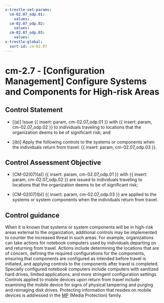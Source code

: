 ```yaml
---
x-trestle-set-params:
  cm-02.07_odp.01:
    values:
  cm-02.07_odp.02:
    values:
  cm-02.07_odp.03:
    values:
x-trestle-global:
  sort-id: cm-02.07
---
```


# cm-2.7 - \[Configuration Management\] Configure Systems and Components for High-risk Areas

## Control Statement

- \[(a)\] Issue {{ insert: param, cm-02.07_odp.01 }} with {{ insert: param, cm-02.07_odp.02 }} to individuals traveling to locations that the organization deems to be of significant risk; and

- \[(b)\] Apply the following controls to the systems or components when the individuals return from travel: {{ insert: param, cm-02.07_odp.03 }}.

## Control Assessment Objective

- \[CM-02(07)(a)\] {{ insert: param, cm-02.07_odp.01 }} with {{ insert: param, cm-02.07_odp.02 }} are issued to individuals traveling to locations that the organization deems to be of significant risk;

- \[CM-02(07)(b)\] {{ insert: param, cm-02.07_odp.03 }} are applied to the systems or system components when the individuals return from travel.

## Control guidance

When it is known that systems or system components will be in high-risk areas external to the organization, additional controls may be implemented to counter the increased threat in such areas. For example, organizations can take actions for notebook computers used by individuals departing on and returning from travel. Actions include determining the locations that are of concern, defining the required configurations for the components, ensuring that components are configured as intended before travel is initiated, and applying controls to the components after travel is completed. Specially configured notebook computers include computers with sanitized hard drives, limited applications, and more stringent configuration settings. Controls applied to mobile devices upon return from travel include examining the mobile device for signs of physical tampering and purging and reimaging disk drives. Protecting information that resides on mobile devices is addressed in the [MP](#mp) (Media Protection) family.
